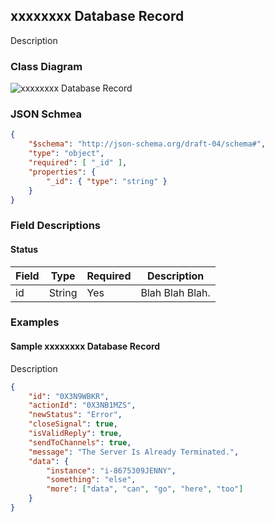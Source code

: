 ## xxxxxxxx Database Record

Description

### Class Diagram
![xxxxxxxx Database Record](../../resources/draw.io/ClassDiagram-xxxxxxxDbRecord.png)

### JSON Schmea
````json
{
    "$schema": "http://json-schema.org/draft-04/schema#",
    "type": "object",
    "required": [ "_id" ],
    "properties": {
        "_id": { "type": "string" }
    }
}
````

### Field Descriptions

#### **Status**
|Field|Type|Required|Description
|-----|----|--------|-----------
|id|String|Yes|Blah Blah Blah.

### Examples

#### **Sample xxxxxxxx Database Record**

Description

````json
{	
	"id": "0X3N9WBKR", 
	"actionId": "0X3NB1MZS", 
	"newStatus": "Error", 
	"closeSignal": true, 
	"isValidReply": true,
    "sendToChannels": true,
    "message": "The Server Is Already Terminated.",
    "data": {
        "instance": "i-8675309JENNY",
        "something": "else",
        "more": ["data", "can", "go", "here", "too"]
    }
}
````
